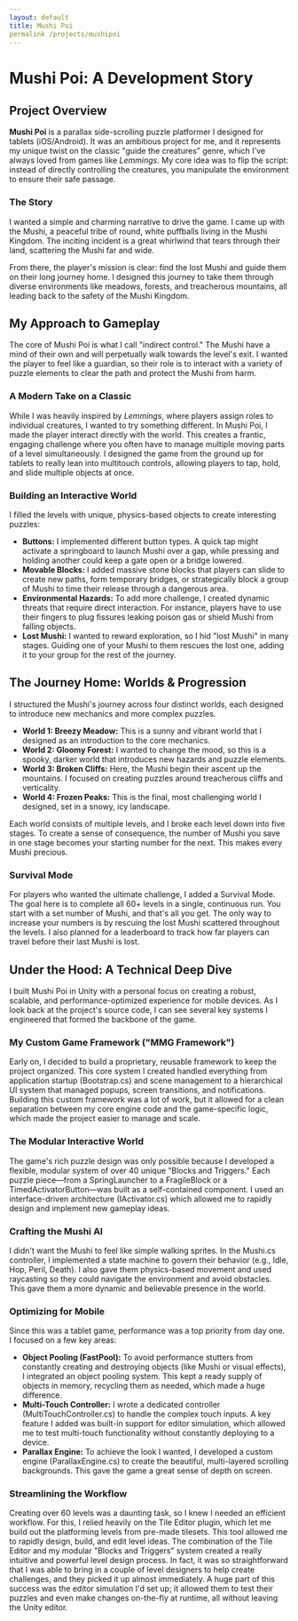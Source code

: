 ```yaml
---
layout: default
title: Mushi Poi
permalink /projects/mushipoi
---
```


# **Mushi Poi: A Development Story**

## **Project Overview**

**Mushi Poi** is a parallax side-scrolling puzzle platformer I designed for tablets (iOS/Android). It was an ambitious project for me, and it represents my unique twist on the classic "guide the creatures" genre, which I've always loved from games like *Lemmings*. My core idea was to flip the script: instead of directly controlling the creatures, you manipulate the environment to ensure their safe passage.

### **The Story**

I wanted a simple and charming narrative to drive the game. I came up with the Mushi, a peaceful tribe of round, white puffballs living in the Mushi Kingdom. The inciting incident is a great whirlwind that tears through their land, scattering the Mushi far and wide.

From there, the player's mission is clear: find the lost Mushi and guide them on their long journey home. I designed this journey to take them through diverse environments like meadows, forests, and treacherous mountains, all leading back to the safety of the Mushi Kingdom.

## **My Approach to Gameplay**

The core of Mushi Poi is what I call "indirect control." The Mushi have a mind of their own and will perpetually walk towards the level's exit. I wanted the player to feel like a guardian, so their role is to interact with a variety of puzzle elements to clear the path and protect the Mushi from harm.

### **A Modern Take on a Classic**

While I was heavily inspired by *Lemmings*, where players assign roles to individual creatures, I wanted to try something different. In Mushi Poi, I made the player interact directly with the world. This creates a frantic, engaging challenge where you often have to manage multiple moving parts of a level simultaneously. I designed the game from the ground up for tablets to really lean into multitouch controls, allowing players to tap, hold, and slide multiple objects at once.

### **Building an Interactive World**

I filled the levels with unique, physics-based objects to create interesting puzzles:

* **Buttons:** I implemented different button types. A quick tap might activate a springboard to launch Mushi over a gap, while pressing and holding another could keep a gate open or a bridge lowered.  
* **Movable Blocks:** I added massive stone blocks that players can slide to create new paths, form temporary bridges, or strategically block a group of Mushi to time their release through a dangerous area.  
* **Environmental Hazards:** To add more challenge, I created dynamic threats that require direct interaction. For instance, players have to use their fingers to plug fissures leaking poison gas or shield Mushi from falling objects.  
* **Lost Mushi:** I wanted to reward exploration, so I hid "lost Mushi" in many stages. Guiding one of your Mushi to them rescues the lost one, adding it to your group for the rest of the journey.

## **The Journey Home: Worlds & Progression**

I structured the Mushi's journey across four distinct worlds, each designed to introduce new mechanics and more complex puzzles.

* **World 1: Breezy Meadow:** This is a sunny and vibrant world that I designed as an introduction to the core mechanics.  
* **World 2: Gloomy Forest:** I wanted to change the mood, so this is a spooky, darker world that introduces new hazards and puzzle elements.  
* **World 3: Broken Cliffs:** Here, the Mushi begin their ascent up the mountains. I focused on creating puzzles around treacherous cliffs and verticality.  
* **World 4: Frozen Peaks:** This is the final, most challenging world I designed, set in a snowy, icy landscape.

Each world consists of multiple levels, and I broke each level down into five stages. To create a sense of consequence, the number of Mushi you save in one stage becomes your starting number for the next. This makes every Mushi precious.

### **Survival Mode**

For players who wanted the ultimate challenge, I added a Survival Mode. The goal here is to complete all 60+ levels in a single, continuous run. You start with a set number of Mushi, and that's all you get. The only way to increase your numbers is by rescuing the lost Mushi scattered throughout the levels. I also planned for a leaderboard to track how far players can travel before their last Mushi is lost.

## **Under the Hood: A Technical Deep Dive**

I built Mushi Poi in Unity with a personal focus on creating a robust, scalable, and performance-optimized experience for mobile devices. As I look back at the project's source code, I can see several key systems I engineered that formed the backbone of the game.

### **My Custom Game Framework ("MMG Framework")**

Early on, I decided to build a proprietary, reusable framework to keep the project organized. This core system I created handled everything from application startup (Bootstrap.cs) and scene management to a hierarchical UI system that managed popups, screen transitions, and notifications. Building this custom framework was a lot of work, but it allowed for a clean separation between my core engine code and the game-specific logic, which made the project easier to manage and scale.

### **The Modular Interactive World**

The game's rich puzzle design was only possible because I developed a flexible, modular system of over 40 unique "Blocks and Triggers." Each puzzle piece—from a SpringLauncher to a FragileBlock or a TimedActivatorButton—was built as a self-contained component. I used an interface-driven architecture (IActivator.cs) which allowed me to rapidly design and implement new gameplay ideas.

### **Crafting the Mushi AI**

I didn't want the Mushi to feel like simple walking sprites. In the Mushi.cs controller, I implemented a state machine to govern their behavior (e.g., Idle, Hop, Peril, Death). I also gave them physics-based movement and used raycasting so they could navigate the environment and avoid obstacles. This gave them a more dynamic and believable presence in the world.

### **Optimizing for Mobile**

Since this was a tablet game, performance was a top priority from day one. I focused on a few key areas:

* **Object Pooling (FastPool):** To avoid performance stutters from constantly creating and destroying objects (like Mushi or visual effects), I integrated an object pooling system. This kept a ready supply of objects in memory, recycling them as needed, which made a huge difference.  
* **Multi-Touch Controller:** I wrote a dedicated controller (MultiTouchController.cs) to handle the complex touch inputs. A key feature I added was built-in support for editor simulation, which allowed me to test multi-touch functionality without constantly deploying to a device.  
* **Parallax Engine:** To achieve the look I wanted, I developed a custom engine (ParallaxEngine.cs) to create the beautiful, multi-layered scrolling backgrounds. This gave the game a great sense of depth on screen.

### **Streamlining the Workflow**

Creating over 60 levels was a daunting task, so I knew I needed an efficient workflow. For this, I relied heavily on the Tile Editor plugin, which let me build out the platforming levels from pre-made tilesets. This tool allowed me to rapidly design, build, and edit level ideas. The combination of the Tile Editor and my modular "Blocks and Triggers" system created a really intuitive and powerful level design process. In fact, it was so straightforward that I was able to bring in a couple of level designers to help create challenges, and they picked it up almost immediately. A huge part of this success was the editor simulation I'd set up; it allowed them to test their puzzles and even make changes on-the-fly at runtime, all without leaving the Unity editor.